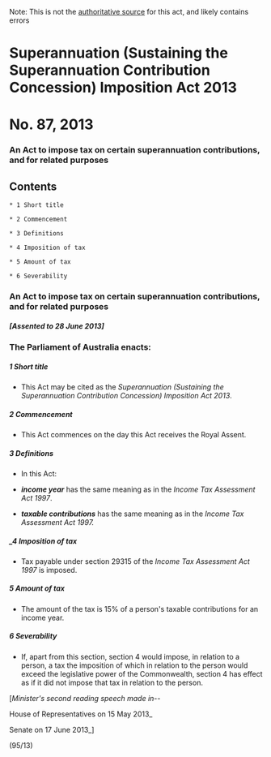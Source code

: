 Note: This is not the [authoritative source](https://www.comlaw.gov.au/Details/C2013A00087) for this act, and likely contains errors

# Superannuation (Sustaining the Superannuation Contribution Concession) Imposition Act 2013

# No. 87, 2013

### An Act to impose tax on certain superannuation contributions, and for related purposes

## Contents

    * 1 Short title 

    * 2 Commencement 

    * 3 Definitions 

    * 4 Imposition of tax 

    * 5 Amount of tax 

    * 6 Severability 

### An Act to impose tax on certain superannuation contributions, and for related purposes

##### [Assented to 28 June 2013]

### The Parliament of Australia enacts: 

##### 1  Short title

   * This Act may be cited as the _Superannuation (Sustaining the Superannuation Contribution Concession) Imposition Act 2013_.

##### 2  Commencement

   * This Act commences on the day this Act receives the Royal Assent.

##### 3  Definitions

   * In this Act: 

   * **_income year_** has the same meaning as in the _Income Tax Assessment Act 1997_.

   * **_taxable contributions_** has the same meaning as in the _Income Tax Assessment Act 1997._

##### _4  Imposition of tax

   * Tax payable under section 29315 of the _Income Tax Assessment Act 1997_ is imposed.

##### 5  Amount of tax

   * The amount of the tax is 15% of a person's taxable contributions for an income year.

##### 6  Severability

   * If, apart from this section, section 4 would impose, in relation to a person, a tax the imposition of which in relation to the person would exceed the legislative power of the Commonwealth, section 4 has effect as if it did not impose that tax in relation to the person.

[_Minister's second reading speech made in--_

House of Representatives on 15 May 2013_

Senate on 17 June 2013_]

(95/13)

